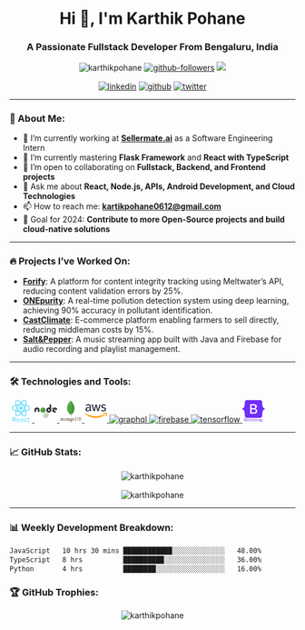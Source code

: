 <h1 align="center">Hi 👋, I'm Karthik Pohane</h1>
<h3 align="center">A Passionate Fullstack Developer From Bengaluru, India</h3>

<p align="center">
  <img src="https://komarev.com/ghpvc/?username=karthikpohane&label=Profile%20views&color=0e75b6&style=flat" alt="karthikpohane" /> 
  <a href="https://github.com/karthikpohane"><img src="https://img.shields.io/github/followers/karthikpohane?label=Followers&style=social" alt="github-followers"></a>
  <a href="mailto:kartikpohane0612@gmail.com"><img src="https://img.shields.io/badge/Email-me-red"></a>
</p>

<p align="center">
  <a href="https://linkedin.com/in/karthik-pohane" target="blank"><img align="center" src="https://cdn-icons-png.flaticon.com/512/174/174857.png" alt="linkedin" height="30" width="30" /></a>
  <a href="https://github.com/karthikpohane" target="blank"><img align="center" src="https://cdn-icons-png.flaticon.com/512/733/733609.png" alt="github" height="30" width="30" /></a>
  <a href="https://twitter.com/karthik_dev" target="blank"><img align="center" src="https://cdn-icons-png.flaticon.com/512/733/733579.png" alt="twitter" height="30" width="30" /></a>
</p>

---

### 🚀 About Me:

- 🔭 I’m currently working at **[Sellermate.ai](https://www.sellermate.ai/)** as a Software Engineering Intern
- 🌱 I’m currently mastering **Flask Framework** and **React with TypeScript**
- 👯 I’m open to collaborating on **Fullstack, Backend, and Frontend projects**
- 💬 Ask me about **React, Node.js, APIs, Android Development, and Cloud Technologies**
- 📫 How to reach me: **kartikpohane0612@gmail.com**
- 🎯 Goal for 2024: **Contribute to more Open-Source projects and build cloud-native solutions**

---

### 🔥 Projects I’ve Worked On:
  
- **[Forify](https://github.com/karthikpohane/Forify)**: A platform for content integrity tracking using Meltwater’s API, reducing content validation errors by 25%.
- **[ONEpurity](https://github.com/karthikpohane/ONEpurity)**: A real-time pollution detection system using deep learning, achieving 90% accuracy in pollutant identification.
- **[CastClimate](https://github.com/karthikpohane/CastClimate)**: E-commerce platform enabling farmers to sell directly, reducing middleman costs by 15%.
- **[Salt&Pepper](https://github.com/karthikpohane/SaltNPepper)**: A music streaming app built with Java and Firebase for audio recording and playlist management.

---

### 🛠️ Technologies and Tools:

<p align="left">
  <a href="https://reactjs.org/" target="_blank" rel="noreferrer"> 
    <img src="https://raw.githubusercontent.com/devicons/devicon/master/icons/react/react-original-wordmark.svg" alt="react" width="40" height="40"/> 
  </a> 
  <a href="https://nodejs.org" target="_blank" rel="noreferrer"> 
    <img src="https://raw.githubusercontent.com/devicons/devicon/master/icons/nodejs/nodejs-original-wordmark.svg" alt="nodejs" width="40" height="40"/> 
  </a>
  <a href="https://www.mongodb.com/" target="_blank" rel="noreferrer"> 
    <img src="https://raw.githubusercontent.com/devicons/devicon/master/icons/mongodb/mongodb-original-wordmark.svg" alt="mongodb" width="40" height="40"/> 
  </a> 
  <a href="https://aws.amazon.com" target="_blank" rel="noreferrer"> 
    <img src="https://raw.githubusercontent.com/devicons/devicon/master/icons/amazonwebservices/amazonwebservices-original-wordmark.svg" alt="aws" width="40" height="40"/> 
  </a>
  <a href="https://graphql.org" target="_blank" rel="noreferrer"> 
    <img src="https://www.vectorlogo.zone/logos/graphql/graphql-icon.svg" alt="graphql" width="40" height="40"/> 
  </a> 
  <a href="https://firebase.google.com/" target="_blank" rel="noreferrer"> 
    <img src="https://www.vectorlogo.zone/logos/firebase/firebase-icon.svg" alt="firebase" width="40" height="40"/> 
  </a>
  <a href="https://www.tensorflow.org" target="_blank" rel="noreferrer"> 
    <img src="https://www.vectorlogo.zone/logos/tensorflow/tensorflow-icon.svg" alt="tensorflow" width="40" height="40"/> 
  </a>
  <a href="https://getbootstrap.com" target="_blank" rel="noreferrer"> 
    <img src="https://raw.githubusercontent.com/devicons/devicon/master/icons/bootstrap/bootstrap-plain-wordmark.svg" alt="bootstrap" width="40" height="40"/> 
  </a>
</p>

---

### 📈 GitHub Stats:

<p align="center">
  <img align="center" src="https://github-readme-stats.vercel.app/api/top-langs?username=karthikpohane&show_icons=true&locale=en&layout=compact" alt="karthikpohane" />
</p>
<p align="center">
  <img align="center" src="https://github-readme-stats.vercel.app/api?username=karthikpohane&show_icons=true&theme=radical" alt="karthikpohane" />
</p>

---

### 📊 Weekly Development Breakdown:

<!--START_SECTION:waka-->
```text
JavaScript   10 hrs 30 mins ████████████░░░░░░░░░░░░░   48.00% 
TypeScript   8 hrs          ██████████░░░░░░░░░░░░░░░   36.00% 
Python       4 hrs          ████████░░░░░░░░░░░░░░░░░   16.00%
```
<!--END_SECTION:waka-->

### 🏆 GitHub Trophies:
<p align="center"> <img src="https://github-profile-trophy.vercel.app/?username=karthikpohane&theme=radical&row=2&column=3" alt="karthikpohane" /> </p> 
